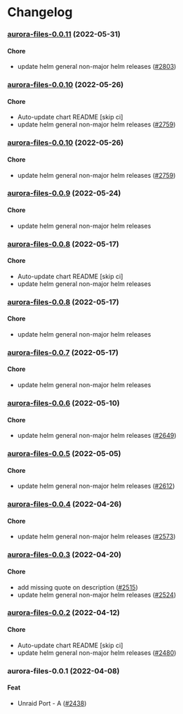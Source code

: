 # Changelog<br>


<a name="aurora-files-0.0.11"></a>
### [aurora-files-0.0.11](https://github.com/truecharts/apps/compare/aurora-files-0.0.10...aurora-files-0.0.11) (2022-05-31)

#### Chore

* update helm general non-major helm releases ([#2803](https://github.com/truecharts/apps/issues/2803))



<a name="aurora-files-0.0.10"></a>
### [aurora-files-0.0.10](https://github.com/truecharts/apps/compare/aurora-files-0.0.9...aurora-files-0.0.10) (2022-05-26)

#### Chore

* Auto-update chart README [skip ci]
* update helm general non-major helm releases ([#2759](https://github.com/truecharts/apps/issues/2759))



<a name="aurora-files-0.0.10"></a>
### [aurora-files-0.0.10](https://github.com/truecharts/apps/compare/aurora-files-0.0.9...aurora-files-0.0.10) (2022-05-26)

#### Chore

* update helm general non-major helm releases ([#2759](https://github.com/truecharts/apps/issues/2759))



<a name="aurora-files-0.0.9"></a>
### [aurora-files-0.0.9](https://github.com/truecharts/apps/compare/aurora-files-0.0.8...aurora-files-0.0.9) (2022-05-24)

#### Chore

* update helm general non-major helm releases



<a name="aurora-files-0.0.8"></a>
### [aurora-files-0.0.8](https://github.com/truecharts/apps/compare/aurora-files-0.0.7...aurora-files-0.0.8) (2022-05-17)

#### Chore

* Auto-update chart README [skip ci]
* update helm general non-major helm releases



<a name="aurora-files-0.0.8"></a>
### [aurora-files-0.0.8](https://github.com/truecharts/apps/compare/aurora-files-0.0.7...aurora-files-0.0.8) (2022-05-17)

#### Chore

* update helm general non-major helm releases



<a name="aurora-files-0.0.7"></a>
### [aurora-files-0.0.7](https://github.com/truecharts/apps/compare/aurora-files-0.0.6...aurora-files-0.0.7) (2022-05-17)

#### Chore

* update helm general non-major helm releases



<a name="aurora-files-0.0.6"></a>
### [aurora-files-0.0.6](https://github.com/truecharts/apps/compare/aurora-files-0.0.5...aurora-files-0.0.6) (2022-05-10)

#### Chore

* update helm general non-major helm releases ([#2649](https://github.com/truecharts/apps/issues/2649))



<a name="aurora-files-0.0.5"></a>
### [aurora-files-0.0.5](https://github.com/truecharts/apps/compare/aurora-files-0.0.4...aurora-files-0.0.5) (2022-05-05)

#### Chore

* update helm general non-major helm releases ([#2612](https://github.com/truecharts/apps/issues/2612))



<a name="aurora-files-0.0.4"></a>
### [aurora-files-0.0.4](https://github.com/truecharts/apps/compare/aurora-files-0.0.3...aurora-files-0.0.4) (2022-04-26)

#### Chore

* update helm general non-major helm releases ([#2573](https://github.com/truecharts/apps/issues/2573))



<a name="aurora-files-0.0.3"></a>
### [aurora-files-0.0.3](https://github.com/truecharts/apps/compare/aurora-files-0.0.2...aurora-files-0.0.3) (2022-04-20)

#### Chore

* add missing quote on description ([#2515](https://github.com/truecharts/apps/issues/2515))
* update helm general non-major helm releases ([#2524](https://github.com/truecharts/apps/issues/2524))



<a name="aurora-files-0.0.2"></a>
### [aurora-files-0.0.2](https://github.com/truecharts/apps/compare/aurora-files-0.0.1...aurora-files-0.0.2) (2022-04-12)

#### Chore

* Auto-update chart README [skip ci]
* update helm general non-major helm releases ([#2480](https://github.com/truecharts/apps/issues/2480))



<a name="aurora-files-0.0.1"></a>
### aurora-files-0.0.1 (2022-04-08)

#### Feat

* Unraid Port - A ([#2438](https://github.com/truecharts/apps/issues/2438))
